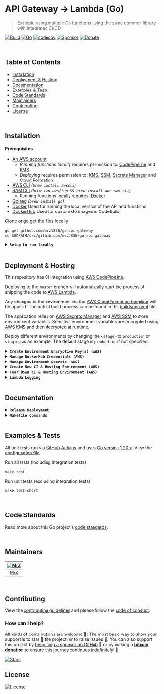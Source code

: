# API Gateway -> Lambda (Go)
> Example using multiple Go functions using the same common library - with integrated CI/CD
> 
[![Build](https://github.com/mrz1836/go-api-gateway/workflows/run-go-tests/badge.svg?branch=master&v=1)](https://github.com/mrz1836/go-api-gateway/actions/)
[![Go](https://img.shields.io/badge/Go-1.20.xx-blue.svg)](https://golang.org/)
[![codecov](https://codecov.io/gh/mrz1836/go-api-gateway/branch/master/graph/badge.svg?token=C2ZRLM49RV&v=1)](https://codecov.io/gh/mrz1836/go-api-gateway)
[![Sponsor](https://img.shields.io/badge/sponsor-mrz1836-181717.svg?logo=github&style=flat&v=1)](https://github.com/sponsors/mrz1836)
[![Donate](https://img.shields.io/badge/donate-bitcoin-ff9900.svg?logo=bitcoin&style=flat&v=1)](https://mrz1818.com/?tab=tips&utm_source=github&utm_medium=sponsor-link&utm_campaign=go-api-gateway&utm_term=go-api-gateway&utm_content=go-api-gateway)

<br/>

## Table of Contents
- [Installation](#installation)
- [Deployment & Hosting](#deployment--hosting)
- [Documentation](#documentation)
- [Examples & Tests](#examples--tests)
- [Code Standards](#code-standards)
- [Maintainers](#maintainers)
- [Contributing](#contributing)
- [License](#license)

<br/>

## Installation

#### Prerequisites
- [An AWS account](https://aws.amazon.com/) 
    - _Running functions locally_ requires permission to: [CodePipeline](https://aws.amazon.com/kms/) and [KMS](https://aws.amazon.com/kms/)
    - _Deploying_ requires permission to: [KMS](https://aws.amazon.com/kms/), [SSM](https://aws.amazon.com/systems-manager/features/), [Secrets Manager](https://aws.amazon.com/secrets-manager/) and [Cloud Formation](https://aws.amazon.com/cloudformation/)
- [AWS CLI](https://docs.aws.amazon.com/cli/latest/userguide/installing.html) _(`brew install awscli`)_
- [SAM CLI](https://docs.aws.amazon.com/serverless-application-model/latest/developerguide/serverless-sam-cli-install-mac.html) _(`brew tap aws/tap && brew install aws-sam-cli`)_
    - Running functions locally requires: [Docker](https://docs.docker.com/install)
- [Golang](https://golang.org/doc/install) _(`brew install go`)_
- [Docker](https://docker.com/) Used for running the local version of the API and functions
- [DockerHub](https://hub.docker.com/) Used for custom Go images in CodeBuild

Clone or [go get](https://golang.org/doc/articles/go_command.html) the files locally
```shell script
go get github.com/mrz1836/go-api-gateway
cd $GOPATH/src/github.com/mrz1836/go-api-gateway
```

<details>
<summary><strong><code>Setup to run locally</code></strong></summary>
<br/>

**1)** Start docker on your computer

**2)** Build and start running! (runs on 127.0.0.1:3000)
```shell script
make build;
make start;
``` 
</details>

<br/>

## Deployment & Hosting
This repository has CI integration using [AWS CodePipeline](https://aws.amazon.com/codepipeline/).

Deploying to the `master` branch will automatically start the process of shipping the code to [AWS Lambda](https://aws.amazon.com/lambda/).

Any changes to the environment via the [AWS CloudFormation template](application.yaml) will be applied.
The actual build process can be found in the [buildspec.yml](buildspec.yml) file.

The application relies on [AWS Secrets Manager](https://aws.amazon.com/secrets-manager/)
and [AWS SSM](https://aws.amazon.com/systems-manager/features/) to store environment variables.
Sensitive environment variables are encrypted using [AWS KMS](https://aws.amazon.com/kms/) and then decrypted at runtime.

Deploy different environments by changing the `<stage>` to `production` or `staging` as an example.
The default stage is `production` if not specified.

<details>
<summary><strong><code>Create Environment Encryption Key(s) (AWS)</code></strong></summary>
<br/>

Create a `KMS Key` per `<stage>` for your application(s) to encrypt environment variables
```shell script
make create-env-key stage="<stage>";
```

This will also store the `kms_key_id` in  [SSM](https://aws.amazon.com/systems-manager/features/) located at: `/<application>/<stage>/kms_key_id` 

</details>

<details>
<summary><strong><code>Manage DockerHub Credentials (AWS)</code></strong></summary>
<br/>

- `username` is your DockerHub username
- `password` is either your DockerHub password or auth_token (use auth_token if your account has 2FA)
- `kms_key_id` is from the previous step _(Create Environment Encryption Keys)_

Add or update your application DockerHub credentials
```shell script
make save-dockerhub-credentials \
      username="YOUR_DOCKERHUB_USERNAME" \
      password="YOUR_DOCKERHUB_PASSWORD" \
      kms_key_id="YOUR_KMS_KEY_ID" \
      stage="<stage>";
```

Next run:
```shell
make save-dockerhub-arn \
      arn="YOUR_SECRETS_ARN" \
      stage="<stage>";
```
</details>

<details>
<summary><strong><code>Manage Environment Secrets (AWS)</code></strong></summary>
<br/>

- `github_token` is a GitHub Personal Token for webhooks
- `example_secret` is an example secret value that will be encrypted
- `kms_key_id` is from the previous step (Create Environment Encryption Keys)

Add or update your GitHub personal access token
```shell script
make save-secrets \
      github_token="YOUR_GITHUB_TOKEN" \
      example_secret="YOUR_EXAMPLE_SECRET_VALUE" \
      kms_key_id="YOUR_KMS_KEY_ID" \
      stage="<stage>";
```
</details>

<details>
<summary><strong><code>Create New CI & Hosting Environment (AWS)</code></strong></summary>
<br/>

<img src=".github/IMAGES/infrastructure-diagram.png" alt="infrastructure diagram" height="400" />

This will create a new [AWS CloudFormation](https://aws.amazon.com/cloudformation/) stack with:
- (1) [API Gateway](https://aws.amazon.com/api-gateway/) RESTful API interface
- (1) [Lambda](https://aws.amazon.com/lambda/) Function(s) (Golang Runtime)
- (1) [CloudWatch LogGroup](https://aws.amazon.com/cloudwatch/) for the Lambda function output
- (1) [CodePipeline](https://aws.amazon.com/codepipeline/) with multiple stages to deploy the application from GitHub
- (1) [CodePipeline Webhook](https://aws.amazon.com/codepipeline/) to receive GitHub notifications from a specific `branch:name`
- (1) [CodeBuild Project](https://docs.aws.amazon.com/codebuild/latest/userguide/create-project.html) to test, build and deploy the app
- (2) [Service Roles](https://docs.aws.amazon.com/IAM/latest/UserGuide/id_roles_create_for-service.html) for working with CodeBuild and CodePipeline

**NOTE:** Requires an existing S3 bucket for artifacts and sam-cli deployments (located in the [Makefile](Makefile))

One command will build, test, package and deploy the application to AWS using the default `production` stage and using default tags. 
After initial deployment, updating the function is as simple as committing to GitHub.
```shell script
make deploy;
```

_(Example)_ Customized deployment for another stage
```shell script
make deploy stage="development" branch="development";
``` 

_(Example)_ Customized deployment for a feature branch
```shell script
make deploy stage="development" branch="some-feature" feature="some-feature";
```

_(Example)_ Customized S3 bucket location
```shell script
make deploy bucket="some-S3-bucket-location";
```

_(Example)_ Customized tags for the deployment
```shell script
make deploy tags="MyTag=some-value AnotherTag=some-value";
```  
</details>

<details>
<summary><strong><code>Tear Down CI & Hosting Environment (AWS)</code></strong></summary>
<br/>

Remove the stack (using default stage: `production`)
```shell script
make teardown;
```   

_(Example)_ Teardown another stack via stage
```shell script
make teardown stage="development";
``` 

_(Example)_ Teardown a feature/branch stack
```shell script
make teardown stage="development" feature="some-feature";
``` 
</details>

<details>
<summary><strong><code>Lambda Logging</code></strong></summary>
<br/>

View all the logs in [AWS CloudWatch](https://console.aws.amazon.com/cloudwatch/home?region=us-east-1#logsV2:log-groups) via Log Groups
```text
/aws/lambda/<app_name>-<stage_name>
```
</details>

<br/>

## Documentation

<details>
<summary><strong><code>Release Deployment</code></strong></summary>
<br/>

[goreleaser](https://github.com/goreleaser/goreleaser) for easy binary or library deployment to GitHub and can be installed via: `brew install goreleaser`.

The [.goreleaser.yml](.goreleaser.yml) file is used to configure [goreleaser](https://github.com/goreleaser/goreleaser).

Use `make release-snap` to create a snapshot version of the release, and finally `make release` to ship to production.
</details>

<details>
<summary><strong><code>Makefile Commands</code></strong></summary>
<br/>

View all `makefile` commands
```shell script
make help
```

List of all current commands:
```text
aws-param-certificate           Returns the ssm location for the domain ssl certificate id
aws-param-dockerhub             Returns the ssm location for the DockerHub ARN
aws-param-zone                  Returns the ssm location for the host zone id
build                           Build the SAM application
clean                           Remove previous builds, test cache, and packaged releases
clean-mods                      Remove all the Go mod cache
coverage                        Shows the test coverage
create-env-key                  Creates a new key in KMS for a new stage
create-secret                   Creates an secret into AWS SecretsManager
decrypt                         Decrypts data using a KMY Key ID (awscli v2)
decrypt-deprecated              Decrypts data using a KMY Key ID (awscli v1)
deploy                          Build, prepare and deploy
diff                            Show the git diff
encrypt                         Encrypts data using a KMY Key ID (awscli v2)
env-key-location                Returns the environment encryption key location
generate                        Runs the go generate command in the base of the repo
godocs                          Sync the latest tag with GoDocs
help                            Show this help message
install                         Install the application
install-go                      Install the application (Using Native Go)
install-releaser                Install the GoReleaser application
invalidate-cache                Invalidates a cloudfront cache based on path
lint                            Run the golangci-lint application (install if not found)
package                         Process the CF template and prepare for deployment
release                         Full production release (creates release in Github)
release-snap                    Test the full release (build binaries)
release-test                    Full production test release (everything except deploy)
replace-version                 Replaces the version in HTML/JS (pre-deploy)
save-dockerhub-arn              Updates the ARN for the DockerHub secret
save-dockerhub-credentials      Helper for saving DockerHub credentials to Secrets Manager
save-domain-info                Saves the zone id and the ssl id for use by CloudFormation
save-param                      Saves a plain-text string parameter in SSM
save-param-encrypted            Saves an encrypted string value as a parameter in SSM
save-secrets                    Helper for saving application secrets to Secrets Manager (extendable for more secrets)
start                           Start the application
tag                             Generate a new tag and push (tag version=0.0.0)
tag-remove                      Remove a tag if found (tag-remove version=0.0.0)
tag-update                      Update an existing tag to current commit (tag-update version=0.0.0)
teardown                        Deletes the entire stack
test                            Runs lint and ALL tests
test-ci                         Runs all tests via CI (exports coverage)
test-ci-no-race                 Runs all tests via CI (no race) (exports coverage)
test-ci-short                   Runs unit tests via CI (exports coverage)
test-no-lint                    Runs just tests
test-short                      Runs vet, lint and tests (excludes integration tests)
test-unit                       Runs tests and outputs coverage
uninstall                       Uninstall the application (and remove files)
update-linter                   Update the golangci-lint package (macOS only)
update-secret                   Updates an existing secret in AWS SecretsManager
upload-files                    Upload/puts files into S3 bucket
vet                             Run the Go vet application
```
</details>

<br/>

## Examples & Tests
All unit tests run via [GitHub Actions](https://github.com/mrz1836/go-api-gateway/actions) and
uses [Go version 1.20.x](https://golang.org/doc/go1.20). View the [configuration file](.github/workflows/run-tests.yml).

Run all tests (including integration tests)
```shell script
make test
```

Run unit tests (excluding integration tests)
```shell script
make test-short
```

<br/>

## Code Standards
Read more about this Go project's [code standards](.github/CODE_STANDARDS.md).

<br/>

## Maintainers

| [<img src="https://github.com/mrz1836.png" height="50" alt="MrZ" />](https://github.com/mrz1836) |
|:------------------------------------------------------------------------------------------------:|
|                                [MrZ](https://github.com/mrz1836)                                 |

<br/>

## Contributing
View the [contributing guidelines](.github/CONTRIBUTING.md) and please follow the [code of conduct](.github/CODE_OF_CONDUCT.md).

### How can I help?
All kinds of contributions are welcome :raised_hands:!
The most basic way to show your support is to star :star2: the project, or to raise issues :speech_balloon:.
You can also support this project by [becoming a sponsor on GitHub](https://github.com/sponsors/mrz1836) :clap:
or by making a [**bitcoin donation**](https://mrz1818.com/?tab=tips&utm_source=github&utm_medium=sponsor-link&utm_campaign=go-api-gateway&utm_term=go-api-gateway&utm_content=go-api-gateway) to ensure this journey continues indefinitely! :rocket:

[![Stars](https://img.shields.io/github/stars/mrz1836/go-api-gateway?label=Please%20like%20us&style=social&v=2)](https://github.com/mrz1836/go-api-gateway/stargazers)

## License

[![License](https://img.shields.io/github/license/mrz1836/go-api-gateway.svg?style=flat&v=4)](LICENSE)
